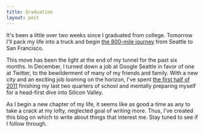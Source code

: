 ```yaml
---
title: Graduation
layout: post
---
```


It's been a little over two weeks since I graduated from college. Tomorrow I'll pack my life into a truck and begin [the 800-mile journey](http://twitter.com/) from Seattle to San Francisco.

This move has been the light at the end of my tunnel for the past six months. In December, I turned down a job at Google Seattle in favor of one at Twitter, to the bewilderment of many of my friends and family. With a new city and an exciting job looming on the horizon, I've spent [the first half of 2011](http:google.com) finishing my last two quarters of school and mentally preparing myself for a head-first dive into Silicon Valley.

As I begin a new chapter of my life, it seems like as good a time as any to take a crack at my lofty, neglected goal of writing more. Thus, I've created this blog on which to write about things that interest me. Stay tuned to see if I follow through.
